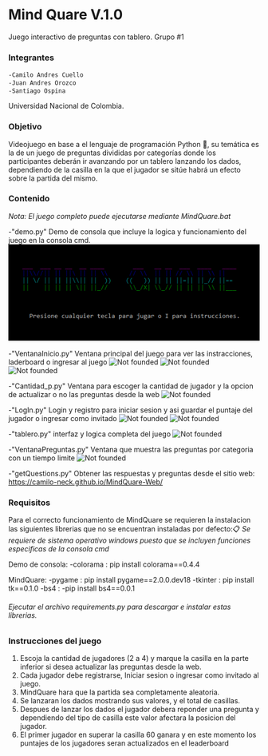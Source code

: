 ﻿# Mind Quare V.1.0 
 Juego interactivo de preguntas con tablero.
 Grupo #1
 
### Integrantes
    -Camilo Andres Cuello
    -Juan Andres Orozco
    -Santiago Ospina

Universidad Nacional de Colombia.

### Objetivo 
Videojuego en base a el lenguaje de programación Python :snake:, su temática es la de un juego de preguntas divididas por categorías donde los participantes deberán ir avanzando por un tablero lanzando los dados, dependiendo de la casilla en la que el jugador se sitúe habrá un efecto sobre la partida del mismo. 

### Contenido
_Nota: El juego completo puede ejecutarse mediante MindQuare.bat_

-"demo.py" Demo de consola que incluye la logica y funcionamiento del juego en la consola cmd.
 ![Menu](img/demo.png)

-"VentanaInicio.py" Ventana principal del juego para ver las instracciones, laderboard o ingresar al juego
 ![Not founded](https://github.com/jorozcove/Taller-Tkinter/blob/main/img/inicio.png?raw=true)
 ![Not founded](https://github.com/jorozcove/Taller-Tkinter/blob/main/img/instrucciones.png?raw=true)
 ![Not founded](https://github.com/jorozcove/Taller-Tkinter/blob/main/img/laderboard.png?raw=true) 

-"Cantidad_p.py" Ventana para escoger la cantidad de jugador y la opcion de actualizar o no las preguntas desde la web
 ![Not founded](https://github.com/jorozcove/Taller-Tkinter/blob/main/img/cant.png?raw=true)

-"LogIn.py" Login y registro para iniciar sesion y asi guardar el puntaje del jugador o ingresar como invitado
 ![Not founded](https://github.com/jorozcove/Taller-Tkinter/blob/main/img/login.png?raw=true)
 ![Not founded](https://github.com/jorozcove/Taller-Tkinter/blob/main/img/registro.png?raw=true)

-"tablero.py" interfaz y logica completa del juego
 ![Not founded](https://github.com/jorozcove/Taller-Tkinter/blob/main/img/tablero.png?raw=true)

-"VentanaPreguntas.py" Ventana que muestra las preguntas por categoria con un tiempo limite
![Not founded](https://github.com/jorozcove/Taller-Tkinter/blob/main/img/preguntas.png?raw=true)

-"getQuestions.py" Obtener las respuestas y preguntas desde el sitio web: https://camilo-neck.github.io/MindQuare-Web/ 

### Requisitos
Para el correcto funcionamiento de MindQuare se requieren la instalacion las siguientes librerias que no se encuentran instaladas por defecto:📋
_Se requiere de sistema operativo windows puesto que se incluyen funciones especificas de la consola cmd_

Demo de consola:
-colorama : 
pip install colorama==0.4.4

MindQuare:
-pygame : 
pip install pygame==2.0.0.dev18 
-tkinter : 
pip install tk==0.1.0
-bs4 :
-pip install bs4==0.0.1

###### _Ejecutar el archivo requirements.py para descargar e instalar estas librerias._

### Instrucciones del juego

1) Escoja la cantidad de jugadores (2 a 4) y marque la casilla en la parte inferior si desea actualizar las preguntas desde la web.
2) Cada jugador debe registrarse, Iniciar sesion o ingresar como invitado al juego.
3) MindQuare hara que la partida sea completamente aleatoria.
3) Se lanzaran los dados mostrando sus valores, y el total de casillas.
4) Despues de lanzar los dados el jugador debera reponder una pregunta y dependiendo del tipo de casilla este valor afectara la posicion del jugador.
5) El primer jugador en superar la casilla 60 ganara y en este momento los puntajes de los jugadores seran actualizados en el leaderboard


